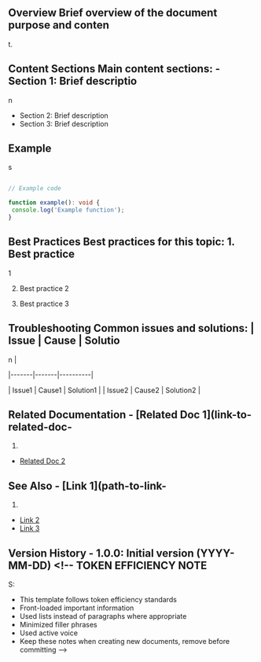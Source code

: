 ## Overview Brief overview of the document purpose and conten

t.

## Content Sections Main content sections: - Section 1: Brief descriptio

n

- Section 2: Brief description
- Section 3: Brief description

## Example

s

```typescript

// Example code

function example(): void {
 console.log('Example function');
}
```

## Best Practices Best practices for this topic: 1. Best practice

1

2. Best practice 2

3. Best practice 3

## Troubleshooting Common issues and solutions: | Issue | Cause | Solutio

n |

|-------|-------|----------|

| Issue1 | Cause1 | Solution1 |
| Issue2 | Cause2 | Solution2 |

## Related Documentation - [Related Doc 1](link-to-related-doc-

1)

- [Related Doc 2](link-to-related-doc-2)

## See Also - [Link 1](path-to-link-

1)

- [Link 2](path-to-link-2)
- [Link 3](path-to-link-3)

## Version History - 1.0.0: Initial version (YYYY-MM-DD) <!-- TOKEN EFFICIENCY NOTE

S:

- This template follows token efficiency standards
- Front-loaded important information
- Used lists instead of paragraphs where appropriate
- Minimized filler phrases
- Used active voice
- Keep these notes when creating new documents, remove before committing
-->